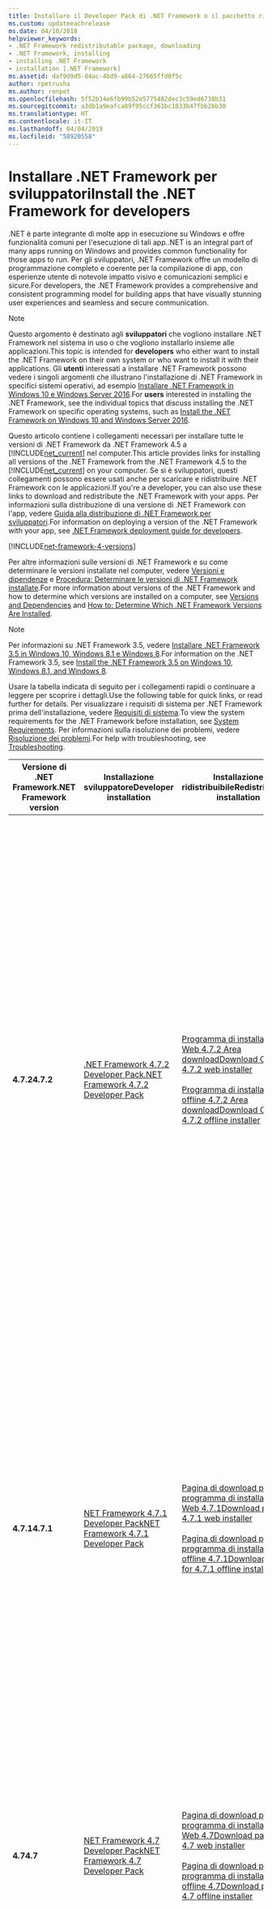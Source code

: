 ```yaml
---
title: Installare il Developer Pack di .NET Framework o il pacchetto ridistribuibile
ms.custom: updateeachrelease
ms.date: 04/10/2018
helpviewer_keywords:
- .NET Framework redistributable package, downloading
- .NET Framework, installing
- installing .NET Framework
- installation [.NET Framework]
ms.assetid: daf9d9d5-84ac-4bd9-a864-27665ffd0f5c
author: rpetrusha
ms.author: ronpet
ms.openlocfilehash: 5f52b34e6fb99b52e5775482dec3c59ed6738b31
ms.sourcegitcommit: a3db1a9eafca89f95ccf361bc1833b47fbb2bb30
ms.translationtype: HT
ms.contentlocale: it-IT
ms.lasthandoff: 04/04/2019
ms.locfileid: "58920558"
---
```

# <a name="install-the-net-framework-for-developers"></a><span data-ttu-id="001c4-102">Installare .NET Framework per sviluppatori</span><span class="sxs-lookup"><span data-stu-id="001c4-102">Install the .NET Framework for developers</span></span>

<span data-ttu-id="001c4-103">.NET è parte integrante di molte app in esecuzione su Windows e offre funzionalità comuni per l'esecuzione di tali app.</span><span class="sxs-lookup"><span data-stu-id="001c4-103">.NET is an integral part of many apps running on Windows and provides common functionality for those apps to run.</span></span> <span data-ttu-id="001c4-104">Per gli sviluppatori, .NET Framework offre un modello di programmazione completo e coerente per la compilazione di app, con esperienze utente di notevole impatto visivo e comunicazioni semplici e sicure.</span><span class="sxs-lookup"><span data-stu-id="001c4-104">For developers, the .NET Framework provides a comprehensive and consistent programming model for building apps that have visually stunning user experiences and seamless and secure communication.</span></span>

> [!NOTE]
> <span data-ttu-id="001c4-105">Questo argomento è destinato agli **sviluppatori** che vogliono installare .NET Framework nel sistema in uso o che vogliono installarlo insieme alle applicazioni.</span><span class="sxs-lookup"><span data-stu-id="001c4-105">This topic is intended for **developers** who either want to install the .NET Framework on their own system or who want to install it with their applications.</span></span> <span data-ttu-id="001c4-106">Gli **utenti** interessati a installare .NET Framework possono vedere i singoli argomenti che illustrano l'installazione di .NET Framework in specifici sistemi operativi, ad esempio [Installare .NET Framework in Windows 10 e Windows Server 2016](on-windows-10.md).</span><span class="sxs-lookup"><span data-stu-id="001c4-106">For **users** interested in installing the .NET Framework, see the individual topics that discuss installing the .NET Framework on specific operating systems, such as [Install the .NET Framework on Windows 10 and Windows Server 2016](on-windows-10.md).</span></span>

<span data-ttu-id="001c4-107">Questo articolo contiene i collegamenti necessari per installare tutte le versioni di .NET Framework da .NET Framework 4.5 a [!INCLUDE[net_current](../../../includes/net-current-version.md)] nel computer.</span><span class="sxs-lookup"><span data-stu-id="001c4-107">This article provides links for installing all versions of the .NET Framework from the .NET Framework 4.5 to the [!INCLUDE[net_current](../../../includes/net-current-version.md)] on your computer.</span></span> <span data-ttu-id="001c4-108">Se si è sviluppatori, questi collegamenti possono essere usati anche per scaricare e ridistribuire .NET Framework con le applicazioni.</span><span class="sxs-lookup"><span data-stu-id="001c4-108">If you're a developer, you can also use these links to download and redistribute the .NET Framework with your apps.</span></span> <span data-ttu-id="001c4-109">Per informazioni sulla distribuzione di una versione di .NET Framework con l'app, vedere [Guida alla distribuzione di .NET Framework per sviluppatori](../deployment/deployment-guide-for-developers.md).</span><span class="sxs-lookup"><span data-stu-id="001c4-109">For information on deploying a version of the .NET Framework with your app, see [.NET Framework deployment guide for developers](../deployment/deployment-guide-for-developers.md).</span></span>

[!INCLUDE[net-framework-4-versions](../../../includes/net-framework-4x-versions.md)]

<span data-ttu-id="001c4-110">Per altre informazioni sulle versioni di .NET Framework e su come determinare le versioni installate nel computer, vedere [Versioni e dipendenze](~/docs/framework/migration-guide/versions-and-dependencies.md) e [Procedura: Determinare le versioni di .NET Framework installate](../../../docs/framework/migration-guide/how-to-determine-which-versions-are-installed.md).</span><span class="sxs-lookup"><span data-stu-id="001c4-110">For more information about versions of the .NET Framework and how to determine which versions are installed on a computer, see [Versions and Dependencies](~/docs/framework/migration-guide/versions-and-dependencies.md) and [How to: Determine Which .NET Framework Versions Are Installed](../../../docs/framework/migration-guide/how-to-determine-which-versions-are-installed.md).</span></span>

> [!NOTE]
> <span data-ttu-id="001c4-111">Per informazioni su .NET Framework 3.5, vedere [Installare .NET Framework 3.5 in Windows 10, Windows 8.1 e Windows 8](~/docs/framework/install/dotnet-35-windows-10.md).</span><span class="sxs-lookup"><span data-stu-id="001c4-111">For information on the .NET Framework 3.5, see [Install the .NET Framework 3.5 on Windows 10, Windows 8.1, and Windows 8](~/docs/framework/install/dotnet-35-windows-10.md).</span></span>

<span data-ttu-id="001c4-112">Usare la tabella indicata di seguito per i collegamenti rapidi o continuare a leggere per scoprire i dettagli.</span><span class="sxs-lookup"><span data-stu-id="001c4-112">Use the following table for quick links, or read further for details.</span></span> <span data-ttu-id="001c4-113">Per visualizzare i requisiti di sistema per .NET Framework prima dell'installazione, vedere [Requisiti di sistema](~/docs/framework/get-started/system-requirements.md).</span><span class="sxs-lookup"><span data-stu-id="001c4-113">To view the system requirements for the .NET Framework before installation, see [System Requirements](~/docs/framework/get-started/system-requirements.md).</span></span> <span data-ttu-id="001c4-114">Per informazioni sulla risoluzione dei problemi, vedere [Risoluzione dei problemi](~/docs/framework/install/troubleshoot-blocked-installations-and-uninstallations.md).</span><span class="sxs-lookup"><span data-stu-id="001c4-114">For help with troubleshooting, see [Troubleshooting](~/docs/framework/install/troubleshoot-blocked-installations-and-uninstallations.md).</span></span>

|<span data-ttu-id="001c4-115">Versione di .NET Framework</span><span class="sxs-lookup"><span data-stu-id="001c4-115">.NET Framework version</span></span>|<span data-ttu-id="001c4-116">Installazione sviluppatore</span><span class="sxs-lookup"><span data-stu-id="001c4-116">Developer installation</span></span>|<span data-ttu-id="001c4-117">Installazione ridistribuibile</span><span class="sxs-lookup"><span data-stu-id="001c4-117">Redistributable installation</span></span>|<span data-ttu-id="001c4-118">Supporto per piattaforme</span><span class="sxs-lookup"><span data-stu-id="001c4-118">Platform support</span></span>|
|----------------------------|----------------------------|----------------------------------|----------------------|
|**<span data-ttu-id="001c4-119">4.7.2</span><span class="sxs-lookup"><span data-stu-id="001c4-119">4.7.2</span></span>**|[<span data-ttu-id="001c4-120">.NET Framework 4.7.2 Developer Pack</span><span class="sxs-lookup"><span data-stu-id="001c4-120">.NET Framework 4.7.2 Developer Pack</span></span>](https://go.microsoft.com/fwlink/?LinkId=874338)|[<span data-ttu-id="001c4-121">Programma di installazione Web 4.7.2 Area download</span><span class="sxs-lookup"><span data-stu-id="001c4-121">Download Center 4.7.2 web installer</span></span>](https://go.microsoft.com/fwlink/?LinkId=863262)<br/><br/>[<span data-ttu-id="001c4-122">Programma di installazione offline 4.7.2 Area download</span><span class="sxs-lookup"><span data-stu-id="001c4-122">Download Center 4.7.2 offline installer</span></span>](https://go.microsoft.com/fwlink/?LinkId=863265)|**<span data-ttu-id="001c4-123">Incluso in:</span><span class="sxs-lookup"><span data-stu-id="001c4-123">Included in:</span></span>** <br/><br/><span data-ttu-id="001c4-124">Aggiornamento di Windows 10 (ottobre 2018)</span><span class="sxs-lookup"><span data-stu-id="001c4-124">Windows 10 October 2018 Update</span></span><br/><span data-ttu-id="001c4-125">Aggiornamento di Windows 10 (aprile 2018)</span><span class="sxs-lookup"><span data-stu-id="001c4-125">Windows 10 April 2018 Update</span></span><br/><span data-ttu-id="001c4-126">Windows Server 2019</span><span class="sxs-lookup"><span data-stu-id="001c4-126">Windows Server 2019</span></span><br/><span data-ttu-id="001c4-127">Windows Server, versione 1809</span><span class="sxs-lookup"><span data-stu-id="001c4-127">Windows Server, Version 1809</span></span><br/><span data-ttu-id="001c4-128">Windows Server, versione 1803</span><span class="sxs-lookup"><span data-stu-id="001c4-128">Windows Server, Version 1803</span></span><br /><br /> **<span data-ttu-id="001c4-129">Installabile in:</span><span class="sxs-lookup"><span data-stu-id="001c4-129">You can install on:</span></span>**<br/> <br/><span data-ttu-id="001c4-130">Windows 10 Fall Creators Update</span><span class="sxs-lookup"><span data-stu-id="001c4-130">Windows 10 Fall Creators Update</span></span><br/><span data-ttu-id="001c4-131">Windows 10 Creators Update</span><span class="sxs-lookup"><span data-stu-id="001c4-131">Windows 10 Creators Update</span></span> <br /> <span data-ttu-id="001c4-132">Aggiornamento dell'anniversario di Windows 10</span><span class="sxs-lookup"><span data-stu-id="001c4-132">Windows 10 Anniversary Update</span></span><br /> <span data-ttu-id="001c4-133">Windows 8.1 e versioni precedenti</span><span class="sxs-lookup"><span data-stu-id="001c4-133">Windows 8.1 and earlier</span></span><br /> <span data-ttu-id="001c4-134">Windows Server, 1709 e versioni precedenti</span><span class="sxs-lookup"><span data-stu-id="001c4-134">Windows Server, version 1709 and earlier</span></span><br /><br/> <span data-ttu-id="001c4-135">(per un elenco completo, vedere [Requisiti di sistema](~/docs/framework/get-started/system-requirements.md))</span><span class="sxs-lookup"><span data-stu-id="001c4-135">(for a full list, see [system requirements](~/docs/framework/get-started/system-requirements.md))</span></span>||
|**<span data-ttu-id="001c4-136">4.7.1</span><span class="sxs-lookup"><span data-stu-id="001c4-136">4.7.1</span></span>**|[<span data-ttu-id="001c4-137">NET Framework 4.7.1 Developer Pack</span><span class="sxs-lookup"><span data-stu-id="001c4-137">NET Framework 4.7.1 Developer Pack</span></span>](https://go.microsoft.com/fwlink/?LinkId=852105)|[<span data-ttu-id="001c4-138">Pagina di download per il programma di installazione Web 4.7.1</span><span class="sxs-lookup"><span data-stu-id="001c4-138">Download page for 4.7.1 web installer</span></span>](https://go.microsoft.com/fwlink/?LinkId=852095)<br /><br /> [<span data-ttu-id="001c4-139">Pagina di download per il programma di installazione offline 4.7.1</span><span class="sxs-lookup"><span data-stu-id="001c4-139">Download page for 4.7.1 offline installer</span></span>](https://go.microsoft.com/fwlink/?LinkId=852107)|**<span data-ttu-id="001c4-140">Incluso in:</span><span class="sxs-lookup"><span data-stu-id="001c4-140">Included in:</span></span>** <br/><br/><span data-ttu-id="001c4-141">Windows 10 Fall Creators Update</span><span class="sxs-lookup"><span data-stu-id="001c4-141">Windows 10 Fall Creators Update</span></span><br/><span data-ttu-id="001c4-142">Windows Server, versione 1709</span><span class="sxs-lookup"><span data-stu-id="001c4-142">Windows Server, version 1709</span></span><br /><br /> **<span data-ttu-id="001c4-143">Installabile in:</span><span class="sxs-lookup"><span data-stu-id="001c4-143">You can install on:</span></span>**<br/><br/> <span data-ttu-id="001c4-144">Windows 10 Creators Update</span><span class="sxs-lookup"><span data-stu-id="001c4-144">Windows 10 Creators Update</span></span> <br /> <span data-ttu-id="001c4-145">Aggiornamento dell'anniversario di Windows 10</span><span class="sxs-lookup"><span data-stu-id="001c4-145">Windows 10 Anniversary Update</span></span><br /> <span data-ttu-id="001c4-146">Windows 8.1 e versioni precedenti</span><span class="sxs-lookup"><span data-stu-id="001c4-146">Windows 8.1 and earlier</span></span><br /> <span data-ttu-id="001c4-147">Windows Server 2016 e versioni precedenti</span><span class="sxs-lookup"><span data-stu-id="001c4-147">Windows Server 2016 and earlier</span></span><br /> <span data-ttu-id="001c4-148">(per un elenco completo, vedere [Requisiti di sistema](~/docs/framework/get-started/system-requirements.md))</span><span class="sxs-lookup"><span data-stu-id="001c4-148">(for a full list, see [system requirements](~/docs/framework/get-started/system-requirements.md))</span></span>||
|**<span data-ttu-id="001c4-149">4.7</span><span class="sxs-lookup"><span data-stu-id="001c4-149">4.7</span></span>**|[<span data-ttu-id="001c4-150">NET Framework 4.7 Developer Pack</span><span class="sxs-lookup"><span data-stu-id="001c4-150">NET Framework 4.7 Developer Pack</span></span>](https://go.microsoft.com/fwlink/?LinkId=825319)|[<span data-ttu-id="001c4-151">Pagina di download per il programma di installazione Web 4.7</span><span class="sxs-lookup"><span data-stu-id="001c4-151">Download page for 4.7 web installer</span></span>](https://go.microsoft.com/fwlink/?LinkId=825299)<br /><br /> [<span data-ttu-id="001c4-152">Pagina di download per il programma di installazione offline 4.7</span><span class="sxs-lookup"><span data-stu-id="001c4-152">Download page for 4.7 offline installer</span></span>](https://go.microsoft.com/fwlink/?LinkId=825303)|**<span data-ttu-id="001c4-153">Incluso in:</span><span class="sxs-lookup"><span data-stu-id="001c4-153">Included in:</span></span>** <br/><br/><span data-ttu-id="001c4-154">Windows 10 Creators Update</span><span class="sxs-lookup"><span data-stu-id="001c4-154">Windows 10 Creators Update</span></span><br /><br /> **<span data-ttu-id="001c4-155">Installabile in:</span><span class="sxs-lookup"><span data-stu-id="001c4-155">You can install on:</span></span>**<br /><br/> <span data-ttu-id="001c4-156">Aggiornamento dell'anniversario di Windows 10</span><span class="sxs-lookup"><span data-stu-id="001c4-156">Windows 10 Anniversary Update</span></span><br /> <span data-ttu-id="001c4-157">Windows 8.1 e versioni precedenti</span><span class="sxs-lookup"><span data-stu-id="001c4-157">Windows 8.1 and earlier</span></span><br /> <span data-ttu-id="001c4-158">Windows Server 2016 e versioni precedenti</span><span class="sxs-lookup"><span data-stu-id="001c4-158">Windows Server 2016 and earlier</span></span><br /> <span data-ttu-id="001c4-159">(per un elenco completo, vedere [Requisiti di sistema](~/docs/framework/get-started/system-requirements.md))</span><span class="sxs-lookup"><span data-stu-id="001c4-159">(for a full list, see [system requirements](~/docs/framework/get-started/system-requirements.md))</span></span>||
|**<span data-ttu-id="001c4-160">4.6.2</span><span class="sxs-lookup"><span data-stu-id="001c4-160">4.6.2</span></span>**|[<span data-ttu-id="001c4-161">NET Framework 4.6.2 Developer Pack</span><span class="sxs-lookup"><span data-stu-id="001c4-161">NET Framework 4.6.2 Developer Pack</span></span>](https://go.microsoft.com/fwlink/?LinkId=780617)|[<span data-ttu-id="001c4-162">Pagina di download per il programma di installazione Web 4.6.2</span><span class="sxs-lookup"><span data-stu-id="001c4-162">Download page for 4.6.2 web installer</span></span>](https://go.microsoft.com/fwlink/?LinkId=780597)<br /><br /> [<span data-ttu-id="001c4-163">Pagina di download per il programma di installazione offline 4.6.2</span><span class="sxs-lookup"><span data-stu-id="001c4-163">Download page for 4.6.2 offline installer</span></span>](https://go.microsoft.com/fwlink/?LinkId=780601)|**<span data-ttu-id="001c4-164">Incluso in:</span><span class="sxs-lookup"><span data-stu-id="001c4-164">Included in:</span></span>** <br/><br /> <span data-ttu-id="001c4-165">Aggiornamento dell'anniversario di Windows 10</span><span class="sxs-lookup"><span data-stu-id="001c4-165">Windows 10 Anniversary Update</span></span><br /><br /> **<span data-ttu-id="001c4-166">Installabile in:</span><span class="sxs-lookup"><span data-stu-id="001c4-166">You can install on:</span></span>**<br /><br/> <span data-ttu-id="001c4-167">Aggiornamento di novembre di Windows 10</span><span class="sxs-lookup"><span data-stu-id="001c4-167">Windows 10 November Update</span></span> <br/> <span data-ttu-id="001c4-168">Windows 10</span><span class="sxs-lookup"><span data-stu-id="001c4-168">Windows 10</span></span> <br /> <span data-ttu-id="001c4-169">Windows 8.1 e versioni precedenti</span><span class="sxs-lookup"><span data-stu-id="001c4-169">Windows 8.1 and earlier</span></span><br /> <span data-ttu-id="001c4-170">Windows Server 2012 R2 e versioni precedenti</span><span class="sxs-lookup"><span data-stu-id="001c4-170">Windows Server 2012 R2 and earlier</span></span><br /> <span data-ttu-id="001c4-171">(per un elenco completo, vedere [Requisiti di sistema](~/docs/framework/get-started/system-requirements.md))</span><span class="sxs-lookup"><span data-stu-id="001c4-171">(for a full list, see [system requirements](~/docs/framework/get-started/system-requirements.md))</span></span>|
|**<span data-ttu-id="001c4-172">4.6.1</span><span class="sxs-lookup"><span data-stu-id="001c4-172">4.6.1</span></span>**|[<span data-ttu-id="001c4-173">NET Framework 4.6.1 Developer Pack</span><span class="sxs-lookup"><span data-stu-id="001c4-173">NET Framework 4.6.1 Developer Pack</span></span>](https://go.microsoft.com/fwlink/?LinkId=690706)|[<span data-ttu-id="001c4-174">Pagina di download per il programma di installazione Web 4.6.1</span><span class="sxs-lookup"><span data-stu-id="001c4-174">Download page for 4.6.1 web installer</span></span>](https://go.microsoft.com/fwlink/?LinkId=671729)<br /><br /> [<span data-ttu-id="001c4-175">Pagina di download per il programma di installazione offline 4.6.1</span><span class="sxs-lookup"><span data-stu-id="001c4-175">Download page for 4.6.1 offline installer</span></span>](https://go.microsoft.com/fwlink/?LinkId=671744)|**<span data-ttu-id="001c4-176">Installabile in:</span><span class="sxs-lookup"><span data-stu-id="001c4-176">You can install on:</span></span>**<br /><br/> <span data-ttu-id="001c4-177">Windows 10</span><span class="sxs-lookup"><span data-stu-id="001c4-177">Windows 10</span></span> <br /> <span data-ttu-id="001c4-178">Windows 8.1 e versioni precedenti</span><span class="sxs-lookup"><span data-stu-id="001c4-178">Windows 8.1 and earlier</span></span><br /> <span data-ttu-id="001c4-179">Windows Server 2012 R2 e versioni precedenti</span><span class="sxs-lookup"><span data-stu-id="001c4-179">Windows Server 2012 R2 and earlier</span></span><br /> <span data-ttu-id="001c4-180">(per un elenco completo, vedere [Requisiti di sistema](~/docs/framework/get-started/system-requirements.md))</span><span class="sxs-lookup"><span data-stu-id="001c4-180">(for a full list, see [system requirements](~/docs/framework/get-started/system-requirements.md))</span></span>|
|**<span data-ttu-id="001c4-181">4.6</span><span class="sxs-lookup"><span data-stu-id="001c4-181">4.6</span></span>**|<span data-ttu-id="001c4-182">Incluso in Visual Studio 2015.</span><span class="sxs-lookup"><span data-stu-id="001c4-182">Included in Visual Studio 2015.</span></span><br /><br /> [<span data-ttu-id="001c4-183">Microsoft .NET Framework 4.6 Targeting Pack</span><span class="sxs-lookup"><span data-stu-id="001c4-183">Microsoft .NET Framework 4.6 targeting pack</span></span>](https://go.microsoft.com/fwlink/?LinkId=528261)|[<span data-ttu-id="001c4-184">Pagina di download per il programma di installazione Web 4.6</span><span class="sxs-lookup"><span data-stu-id="001c4-184">Download page for 4.6 web installer</span></span>](https://go.microsoft.com/fwlink/?LinkId=528259)<br /><br /> [<span data-ttu-id="001c4-185">Pagina di download per il programma di installazione offline 4.6</span><span class="sxs-lookup"><span data-stu-id="001c4-185">Download page for 4.6 offline installer</span></span>](https://go.microsoft.com/fwlink/?LinkId=528233)|**<span data-ttu-id="001c4-186">Incluso in:</span><span class="sxs-lookup"><span data-stu-id="001c4-186">Included in:</span></span>** <br/><br /> <span data-ttu-id="001c4-187">Windows 10</span><span class="sxs-lookup"><span data-stu-id="001c4-187">Windows 10</span></span> <br />[<span data-ttu-id="001c4-188">Visual Studio 2015</span><span class="sxs-lookup"><span data-stu-id="001c4-188">Visual Studio 2015</span></span>](https://my.visualstudio.com/Downloads?q=visual%20studio%202015)<br /><br /> **<span data-ttu-id="001c4-189">Installabile anche in:</span><span class="sxs-lookup"><span data-stu-id="001c4-189">You can also install on:</span></span>**<br /><br/> <span data-ttu-id="001c4-190">Windows 8.1 e versioni precedenti</span><span class="sxs-lookup"><span data-stu-id="001c4-190">Windows 8.1 and earlier</span></span><br /> <span data-ttu-id="001c4-191">Windows Server 2012 R2 e versioni precedenti</span><span class="sxs-lookup"><span data-stu-id="001c4-191">Windows Server 2012 R2 and earlier</span></span><br /> <span data-ttu-id="001c4-192">(per un elenco completo, vedere [Requisiti di sistema](~/docs/framework/get-started/system-requirements.md))</span><span class="sxs-lookup"><span data-stu-id="001c4-192">(for a full list, see [system requirements](~/docs/framework/get-started/system-requirements.md))</span></span>|
|**<span data-ttu-id="001c4-193">4.5.2</span><span class="sxs-lookup"><span data-stu-id="001c4-193">4.5.2</span></span>**|[<span data-ttu-id="001c4-194">Microsoft .NET Framework 4.5.2 Developer Pack</span><span class="sxs-lookup"><span data-stu-id="001c4-194">Microsoft .NET Framework 4.5.2 Developer Pack</span></span>](https://go.microsoft.com/fwlink/?LinkId=397702)<br /><br /> <span data-ttu-id="001c4-195">Per l'uso con Visual Studio 2013, Visual Studio 2012 o altri IDE</span><span class="sxs-lookup"><span data-stu-id="001c4-195">For use with Visual Studio 2013, Visual Studio 2012, or other IDEs</span></span>|[<span data-ttu-id="001c4-196">Pagina di download per il programma di installazione Web 4.5.2</span><span class="sxs-lookup"><span data-stu-id="001c4-196">Download page for 4.5.2 web installer</span></span>](https://go.microsoft.com/fwlink/p/?LinkId=397703)<br /><br /> [<span data-ttu-id="001c4-197">Pagina di download per il programma di installazione offline 4.5.2</span><span class="sxs-lookup"><span data-stu-id="001c4-197">Download page for 4.5.2 offline installer</span></span>](https://go.microsoft.com/fwlink/p/?LinkId=397706)|**<span data-ttu-id="001c4-198">Installabile in:</span><span class="sxs-lookup"><span data-stu-id="001c4-198">You can install on:</span></span>**<br /><br/> <span data-ttu-id="001c4-199">Windows 8.1 e versioni precedenti</span><span class="sxs-lookup"><span data-stu-id="001c4-199">Windows 8.1 and earlier</span></span><br /> <span data-ttu-id="001c4-200">Windows Server 2012 R2 e versioni precedenti</span><span class="sxs-lookup"><span data-stu-id="001c4-200">Windows Server 2012 R2 and earlier</span></span><br /> <span data-ttu-id="001c4-201">(per un elenco completo, vedere [Requisiti di sistema](~/docs/framework/get-started/system-requirements.md))</span><span class="sxs-lookup"><span data-stu-id="001c4-201">(for a full list, see [system requirements](~/docs/framework/get-started/system-requirements.md))</span></span>|
|**<span data-ttu-id="001c4-202">4.5.1</span><span class="sxs-lookup"><span data-stu-id="001c4-202">4.5.1</span></span>**|[<span data-ttu-id="001c4-203">Microsoft .NET Framework 4.5.1 Developer Pack</span><span class="sxs-lookup"><span data-stu-id="001c4-203">Microsoft .NET Framework 4.5.1 Developer Pack</span></span>](https://go.microsoft.com/fwlink/?LinkId=324213)<br /><br /> <span data-ttu-id="001c4-204">Per l'uso con Visual Studio 2013, Visual Studio 2012 o altri IDE</span><span class="sxs-lookup"><span data-stu-id="001c4-204">For use with Visual Studio 2013, Visual Studio 2012 or other IDEs</span></span>|[<span data-ttu-id="001c4-205">Pagina di download per il programma di installazione Web 4.5.1</span><span class="sxs-lookup"><span data-stu-id="001c4-205">Download page for 4.5.1 web installer</span></span>](https://go.microsoft.com/fwlink/p/?LinkId=310158)<br /><br /> [<span data-ttu-id="001c4-206">Pagina di download per il programma di installazione offline 4.5.1</span><span class="sxs-lookup"><span data-stu-id="001c4-206">Download page for 4.5.1 offline installer</span></span>](https://go.microsoft.com/fwlink/p/?LinkId=310159)|**<span data-ttu-id="001c4-207">Incluso in:</span><span class="sxs-lookup"><span data-stu-id="001c4-207">Included in:</span></span>**<br /> <br/>[!INCLUDE[win81](../../../includes/win81-md.md)]<br /> <span data-ttu-id="001c4-208">Windows Server 2012 R2</span><span class="sxs-lookup"><span data-stu-id="001c4-208">Windows Server 2012 R2</span></span><br /> [<span data-ttu-id="001c4-209">Visual Studio 2013</span><span class="sxs-lookup"><span data-stu-id="001c4-209">Visual Studio 2013</span></span>](https://my.visualstudio.com/Downloads?q=visual%20studio%202013)<br /><br /> **<span data-ttu-id="001c4-210">Installabile anche in:</span><span class="sxs-lookup"><span data-stu-id="001c4-210">You can also install on:</span></span>**<br /><br/> [!INCLUDE[win8](../../../includes/win8-md.md)] <span data-ttu-id="001c4-211">e versioni precedenti</span><span class="sxs-lookup"><span data-stu-id="001c4-211">and earlier</span></span><br /> [!INCLUDE[winserver8](../../../includes/winserver8-md.md)] <span data-ttu-id="001c4-212">e versioni precedenti</span><span class="sxs-lookup"><span data-stu-id="001c4-212">and earlier</span></span><br /><span data-ttu-id="001c4-213">(per un elenco completo, vedere [Requisiti di sistema](~/docs/framework/get-started/system-requirements.md))</span><span class="sxs-lookup"><span data-stu-id="001c4-213">(for a full list, see [system requirements](~/docs/framework/get-started/system-requirements.md))</span></span>|
|**<span data-ttu-id="001c4-214">4.5</span><span class="sxs-lookup"><span data-stu-id="001c4-214">4.5</span></span>**|<span data-ttu-id="001c4-215">Incluso in Visual Studio 2012</span><span class="sxs-lookup"><span data-stu-id="001c4-215">Included in Visual Studio 2012</span></span><br /><br /> <span data-ttu-id="001c4-216">Disponibile anche all'interno di Windows 8 SDK</span><span class="sxs-lookup"><span data-stu-id="001c4-216">Also available as part of the Windows 8 SDK</span></span>|[<span data-ttu-id="001c4-217">Pagina di download per il programma di installazione Web 4.5</span><span class="sxs-lookup"><span data-stu-id="001c4-217">Download page for 4.5 web installer</span></span>](https://go.microsoft.com/fwlink/p/?LinkId=245484)|**<span data-ttu-id="001c4-218">Incluso in:</span><span class="sxs-lookup"><span data-stu-id="001c4-218">Included in:</span></span>** <br/><br /> [!INCLUDE[win8](../../../includes/win8-md.md)]<br /> [!INCLUDE[winserver8](../../../includes/winserver8-md.md)]<br /> [<span data-ttu-id="001c4-219">Visual Studio 2012</span><span class="sxs-lookup"><span data-stu-id="001c4-219">Visual Studio 2012</span></span>](https://my.visualstudio.com/Downloads?q=visual%20studio%202012)<br /><br /> **<span data-ttu-id="001c4-220">Installabile anche in:</span><span class="sxs-lookup"><span data-stu-id="001c4-220">You can also install on:</span></span>**<br/><br /> <span data-ttu-id="001c4-221">Windows 7 e versioni precedenti</span><span class="sxs-lookup"><span data-stu-id="001c4-221">Windows 7 and earlier</span></span><br /> <span data-ttu-id="001c4-222">Windows Server 2008 SP2 e versioni precedenti</span><span class="sxs-lookup"><span data-stu-id="001c4-222">Windows Server 2008 SP2 and earlier</span></span><br /><span data-ttu-id="001c4-223">(per un elenco completo, vedere [Requisiti di sistema](~/docs/framework/get-started/system-requirements.md))</span><span class="sxs-lookup"><span data-stu-id="001c4-223">(for a full list, see [system requirements](~/docs/framework/get-started/system-requirements.md))</span></span>|

<span data-ttu-id="001c4-224">È possibile installare il **Developer Pack** per una versione specifica di .NET Framework (se disponibile) in tutte le piattaforme supportate.</span><span class="sxs-lookup"><span data-stu-id="001c4-224">You can install the **Developer Pack** for a specific version of the .NET Framework, if one is available, on all supported platforms.</span></span>

<span data-ttu-id="001c4-225">È possibile installare il **programma di installazione Web o offline** in:</span><span class="sxs-lookup"><span data-stu-id="001c4-225">You can install the **Web or Offline installer** on:</span></span>

- <span data-ttu-id="001c4-226">Windows 8.1 e versioni precedenti</span><span class="sxs-lookup"><span data-stu-id="001c4-226">Windows 8.1 and earlier</span></span>

- <span data-ttu-id="001c4-227">Windows Server 2012 R2 e versioni precedenti</span><span class="sxs-lookup"><span data-stu-id="001c4-227">Windows Server 2012 R2 and earlier</span></span>

<span data-ttu-id="001c4-228">Per un elenco completo, vedere [Requisiti di sistema](~/docs/framework/get-started/system-requirements.md).</span><span class="sxs-lookup"><span data-stu-id="001c4-228">For a full list, see [System Requirements](~/docs/framework/get-started/system-requirements.md).</span></span>

<span data-ttu-id="001c4-229">Per un'introduzione generale a .NET Framework per utenti e sviluppatori, vedere [Introduzione](../get-started/index.md).</span><span class="sxs-lookup"><span data-stu-id="001c4-229">For a general introduction to the .NET Framework for both users and developers, see [Getting Started](../get-started/index.md).</span></span> <span data-ttu-id="001c4-230">Per informazioni sulla distribuzione di .NET Framework con l'applicazione, vedere la [guida alla distribuzione](~/docs/framework/deployment/deployment-guide-for-developers.md).</span><span class="sxs-lookup"><span data-stu-id="001c4-230">For information about deploying the .NET Framework with your app, see the [deployment guide](~/docs/framework/deployment/deployment-guide-for-developers.md).</span></span> <span data-ttu-id="001c4-231">Per informazioni sull'architettura e sulle funzionalità principali di .NET Framework, vedere la [panoramica](~/docs/framework/get-started/overview.md).</span><span class="sxs-lookup"><span data-stu-id="001c4-231">To read about the architecture and key features of the .NET Framework, see the [overview](~/docs/framework/get-started/overview.md).</span></span>

## <a name="installation-choices"></a><span data-ttu-id="001c4-232">Opzioni di installazione</span><span class="sxs-lookup"><span data-stu-id="001c4-232">Installation choices</span></span>

<span data-ttu-id="001c4-233">Installare un Targeting Pack dello sviluppatore per la versione più recente di .NET Framework in Visual Studio o un altro ambiente di sviluppo oppure scaricare il pacchetto ridistribuibile di .NET Framework per la distribuzione con l'app o il controllo.</span><span class="sxs-lookup"><span data-stu-id="001c4-233">Install a developer targeting pack to develop against the most recent version of the .NET Framework in Visual Studio or another development environment, or download the .NET Framework redistributable for distribution with your app or control.</span></span>

### <a name="to-install-the-net-framework-developer-pack-or-targeting-pack"></a><span data-ttu-id="001c4-234">Per installare un Developer Pack o un Targeting Pack di .NET Framework</span><span class="sxs-lookup"><span data-stu-id="001c4-234">To install the .NET Framework Developer Pack or Targeting Pack</span></span>

<span data-ttu-id="001c4-235">Un *Targeting Pack* consente all'app di fare riferimento a una versione specifica di .NET Framework per lo sviluppo in Visual Studio e in altri ambienti di sviluppo.</span><span class="sxs-lookup"><span data-stu-id="001c4-235">A *targeting pack* lets your app target a specific version of the .NET Framework when developing in Visual Studio and some other development environments.</span></span> <span data-ttu-id="001c4-236">Un *Developer Pack* include una versione specifica di .NET Framework, il relativo SDK e il Targeting Pack corrispondente.</span><span class="sxs-lookup"><span data-stu-id="001c4-236">A *developer pack* includes a specific version of the .NET Framework and its accompanying SDK along with its corresponding targeting pack.</span></span>

<span data-ttu-id="001c4-237">Il Developer Pack per .NET Framework 4.5.1 o 4.5.2, il Targeting Pack per .NET Framework 4.6 e il Developer Pack per .NET Framework 4.6.1, 4.6.2, 4.7, 4.7.1 o 4.7.2 offrono una versione specifica per .NET Framework degli assembly di riferimento, dei Language Pack e dei file IntelliSense da usare in un ambiente di sviluppo integrato come Visual Studio.</span><span class="sxs-lookup"><span data-stu-id="001c4-237">The developer pack for the .NET Framework 4.5.1 or 4.5.2, the targeting pack for the .NET Framework 4.6, and  the developer pack for the .NET Framework 4.6.1, 4.6.2, 4.7, 4.7.1, or 4.7.2 provides a particular .NET Framework's version of the reference assemblies, language packs, and IntelliSense files for use in an integrated development environment such as Visual Studio.</span></span>  <span data-ttu-id="001c4-238">Se si usa Visual Studio, il Developer Pack o il Targeting Pack consente anche di aggiungere la versione installata di .NET Framework alle opzioni di destinazione durante la creazione di un nuovo progetto.</span><span class="sxs-lookup"><span data-stu-id="001c4-238">If you are using Visual Studio, the developer pack or targeting pack also adds the installed version of the .NET Framework to the target choices when you create a new project.</span></span>  <span data-ttu-id="001c4-239">Effettuare una delle seguenti operazioni:</span><span class="sxs-lookup"><span data-stu-id="001c4-239">Choose one of the following:</span></span>

- [<span data-ttu-id="001c4-240">Microsoft .NET Framework 4.7.2 Developer Pack</span><span class="sxs-lookup"><span data-stu-id="001c4-240">Microsoft .NET Framework 4.7.2 Developer Pack</span></span>](https://go.microsoft.com/fwlink/?LinkId=874338)

- [<span data-ttu-id="001c4-241">Microsoft .NET Framework 4.7.1 Developer Pack</span><span class="sxs-lookup"><span data-stu-id="001c4-241">Microsoft .NET Framework 4.7.1 Developer Pack</span></span>](https://go.microsoft.com/fwlink/?LinkId=852105)

- [<span data-ttu-id="001c4-242">Microsoft .NET Framework 4.7 Developer Pack</span><span class="sxs-lookup"><span data-stu-id="001c4-242">Microsoft .NET Framework 4.7 Developer Pack</span></span>](https://go.microsoft.com/fwlink/?LinkId=825319)

- [<span data-ttu-id="001c4-243">Microsoft .NET Framework 4.6.2 Developer Pack</span><span class="sxs-lookup"><span data-stu-id="001c4-243">Microsoft .NET Framework 4.6.2 Developer Pack</span></span>](https://go.microsoft.com/fwlink/?LinkId=780617)

- [<span data-ttu-id="001c4-244">Microsoft .NET Framework 4.6.1 Developer Pack</span><span class="sxs-lookup"><span data-stu-id="001c4-244">Microsoft .NET Framework 4.6.1 Developer Pack</span></span>](https://go.microsoft.com/fwlink/?LinkId=690706)

- [<span data-ttu-id="001c4-245">Microsoft .NET Framework 4.6 Targeting Pack</span><span class="sxs-lookup"><span data-stu-id="001c4-245">Microsoft .NET Framework 4.6 Targeting Pack</span></span>](https://go.microsoft.com/fwlink/?LinkId=528261)

- <span data-ttu-id="001c4-246">[.NET Framework 4.5.2 Developer Pack](https://go.microsoft.com/fwlink/?LinkId=397702) per installare la versione 4.5.2 in Windows 8.1 o versione precedente, Visual Studio 2013, Visual Studio 2012 o altri IDE.</span><span class="sxs-lookup"><span data-stu-id="001c4-246">[.NET Framework 4.5.2 Developer Pack](https://go.microsoft.com/fwlink/?LinkId=397702) to install version 4.5.2 on Windows 8.1 or earlier, Visual Studio 2013, Visual Studio 2012, or other IDEs.</span></span>

- <span data-ttu-id="001c4-247">[.NET Framework 4.5.1 Developer Pack](https://go.microsoft.com/fwlink/?LinkId=324213) per installare la versione 4.5.1 in Visual Studio 2012 altro IDE.</span><span class="sxs-lookup"><span data-stu-id="001c4-247">[.NET Framework 4.5.1 Developer Pack](https://go.microsoft.com/fwlink/?LinkId=324213) to install version 4.5.1 on Visual Studio 2012 or other IDEs.</span></span>

<span data-ttu-id="001c4-248">Dalla pagina di download del Developer Pack scegliere **Scarica**.</span><span class="sxs-lookup"><span data-stu-id="001c4-248">From the developer pack download page, choose **Download**.</span></span> <span data-ttu-id="001c4-249">Scegliere quindi **Esegui** o **Salva** e seguire le istruzioni visualizzate.</span><span class="sxs-lookup"><span data-stu-id="001c4-249">Next choose **Run** or **Save**, and follow the instructions when prompted.</span></span> <span data-ttu-id="001c4-250">È anche possibile installare il Developer Pack o il Targeting Pack per una versione specifica di .NET Framework selezionandolo tra i componenti facoltativi del carico di lavoro **Sviluppo per desktop .NET** nel programma di installazione di Visual Studio, come indicato nella figura seguente.</span><span class="sxs-lookup"><span data-stu-id="001c4-250">You can also install the developer pack or targeting pack for a specific version of the .NET Framework by selecting it from the optional components in the **.NET desktop development** workload in the Visual Studio Installer, as the following figure shows.</span></span>

   ![Programma di installazione di Visual Studio con il carico di lavoro Sviluppo per desktop .NET](./media/visual-studio-installer.jpg)

<span data-ttu-id="001c4-252">Quando si fa riferimento a una versione specifica di .NET Framework, l'applicazione viene compilata usando gli assembly di riferimento inclusi con il Developer pack di tale versione.</span><span class="sxs-lookup"><span data-stu-id="001c4-252">When you target a particular version of the .NET Framework, your application is built by using the reference assemblies that are included with that version's developer pack.</span></span> <span data-ttu-id="001c4-253">In fase di esecuzione gli assembly vengono risolti dalla Global Assembly Cache e gli assembly di riferimento non vengono usati.</span><span class="sxs-lookup"><span data-stu-id="001c4-253">At runtime, assemblies are resolved from the Global Assembly Cache, and the reference assemblies are not used.</span></span>

<span data-ttu-id="001c4-254">Quando si compila un'applicazione da Visual Studio o mediante MSBuild dalla riga di comando, è possibile che MSBuild visualizzi l'errore "MSB3644: assembly di riferimento per il framework "*versione-framework*" non trovati".</span><span class="sxs-lookup"><span data-stu-id="001c4-254">When building an application from Visual Studio or using MSBuild from the command line, MSBuild may display error MSB3644, "The reference assemblies for framework "*framework-version*" were not found."</span></span> <span data-ttu-id="001c4-255">Per risolvere il problema, scaricare il Developer Pack o il Targeting Pack per la versione di .NET Framework specificata.</span><span class="sxs-lookup"><span data-stu-id="001c4-255">To address the error, download the developer pack or the targeting pack for that version of the .NET Framework.</span></span>

### <a name="to-install-or-download-the-net-framework-redistributable"></a><span data-ttu-id="001c4-256">Per installare o scaricare il pacchetto ridistribuibile di .NET Framework</span><span class="sxs-lookup"><span data-stu-id="001c4-256">To install or download the .NET Framework redistributable</span></span>

<span data-ttu-id="001c4-257">I programmi di installazione scaricano i componenti .NET Framework per un'applicazione o un controllo destinato alle relative versioni di .NET Framework.</span><span class="sxs-lookup"><span data-stu-id="001c4-257">Installers download the .NET Framework components for an app or control that targets those versions of the .NET Framework.</span></span> <span data-ttu-id="001c4-258">Questi componenti devono essere installati in ogni computer in cui si esegue l'applicazione o il controllo.</span><span class="sxs-lookup"><span data-stu-id="001c4-258">These components must be installed on each computer where the app or control runs.</span></span> <span data-ttu-id="001c4-259">I programmi di installazione sono ridistribuibili, pertanto è possibile includerli nel programma di installazione per l'applicazione.</span><span class="sxs-lookup"><span data-stu-id="001c4-259">These installers are redistributable, so you can include them in the setup program for your app.</span></span>

<span data-ttu-id="001c4-260">La pagina di download è disponibile in varie lingue, ma la maggior parte dei download vengono forniti solo in inglese.</span><span class="sxs-lookup"><span data-stu-id="001c4-260">The download page is provided in several languages, but most of the downloads are provided in English only.</span></span> <span data-ttu-id="001c4-261">Per il supporto di lingue aggiuntive, è necessario installare un Language Pack.</span><span class="sxs-lookup"><span data-stu-id="001c4-261">For additional language support, you must install a language pack.</span></span>

<span data-ttu-id="001c4-262">Sono disponibili due tipi di programmi di installazione ridistribuibili:</span><span class="sxs-lookup"><span data-stu-id="001c4-262">Two types of redistributable installers are available:</span></span>

- <span data-ttu-id="001c4-263">Con il **programma di installazione Web** (programma di avvio automatico Web) vengono scaricati dal Web i componenti necessari e il Language Pack corrispondente al sistema operativo del computer di installazione.</span><span class="sxs-lookup"><span data-stu-id="001c4-263">**Web installer** (web bootstrapper) downloads the required components and the language pack that matches the operating system of the installation computer from the web.</span></span> <span data-ttu-id="001c4-264">Questo pacchetto è di dimensioni nettamente inferiori rispetto al programma di installazione offline, ma richiede una connessione Internet stabile.</span><span class="sxs-lookup"><span data-stu-id="001c4-264">This package is much smaller than the offline installer but requires a consistent Internet connection.</span></span> <span data-ttu-id="001c4-265">È possibile scaricare i [Language Pack autonomi](#to-install-language-packs) per installare il supporto per lingue aggiuntive.</span><span class="sxs-lookup"><span data-stu-id="001c4-265">You can download the [standalone language packs](#to-install-language-packs) to install additional language support.</span></span>

- <span data-ttu-id="001c4-266">Il **programma di installazione offline** (ridistribuibile autonomo) contiene tutti i componenti necessari per installare .NET Framework, ma non include i Language Pack.</span><span class="sxs-lookup"><span data-stu-id="001c4-266">**Offline installer** (standalone redistributable) contains all the required components for installing the .NET Framework but doesn't contain language packs.</span></span> <span data-ttu-id="001c4-267">Questo download è di dimensioni maggiori rispetto al programma di installazione Web.</span><span class="sxs-lookup"><span data-stu-id="001c4-267">This download is larger than the web installer.</span></span> <span data-ttu-id="001c4-268">Per il programma di installazione offline non è richiesta una connessione Internet.</span><span class="sxs-lookup"><span data-stu-id="001c4-268">The offline installer doesn't require an Internet connection.</span></span> <span data-ttu-id="001c4-269">Dopo aver eseguito il programma di installazione offline è possibile scaricare i [Language Pack autonomi](#to-install-language-packs) per installare il supporto per le lingue.</span><span class="sxs-lookup"><span data-stu-id="001c4-269">After you run the offline installer, you can download the [standalone language packs](#to-install-language-packs) to install language support.</span></span> <span data-ttu-id="001c4-270">Usare il programma di installazione offline se non si dispone di una connessione a Internet stabile.</span><span class="sxs-lookup"><span data-stu-id="001c4-270">Use the offline installer if you can't rely on having a consistent Internet connection.</span></span>

<span data-ttu-id="001c4-271">Entrambi i programmi di installazione offline e Web sono progettati per computer basati su x64 e x86 (vedere [Requisiti di sistema](~/docs/framework/get-started/system-requirements.md)), ma non supportano computer basati su Itanium.</span><span class="sxs-lookup"><span data-stu-id="001c4-271">Both web and offline installers are designed for x86-based and x64-based computers (see [system requirements](~/docs/framework/get-started/system-requirements.md)), but do not support Itanium-based computers.</span></span>

1.  <span data-ttu-id="001c4-272">Aprire la pagina di download per la versione di .NET Framework che si vuole installare:</span><span class="sxs-lookup"><span data-stu-id="001c4-272">Open the download page for the .NET Framework version you want to install:</span></span>

    - <span data-ttu-id="001c4-273">.NET Framework 4.7.2 ([programma di installazione Web](https://go.microsoft.com/fwlink/?LinkId=863262) o [programma di installazione offline](https://go.microsoft.com/fwlink/p/?LinkId=863265))</span><span class="sxs-lookup"><span data-stu-id="001c4-273">.NET Framework 4.7.2 ([web installer](https://go.microsoft.com/fwlink/?LinkId=863262) or [offline installer](https://go.microsoft.com/fwlink/p/?LinkId=863265))</span></span>

    - <span data-ttu-id="001c4-274">.NET Framework 4.7.1 ([programma di installazione Web](https://go.microsoft.com/fwlink/?LinkId=852095) o [programma di installazione offline](https://go.microsoft.com/fwlink/p/?LinkId=852107))</span><span class="sxs-lookup"><span data-stu-id="001c4-274">.NET Framework 4.7.1 ([web installer](https://go.microsoft.com/fwlink/?LinkId=852095) or [offline installer](https://go.microsoft.com/fwlink/p/?LinkId=852107))</span></span>

    - <span data-ttu-id="001c4-275">.NET Framework 4.7 ([programma di installazione Web](https://go.microsoft.com/fwlink/?LinkId=825299) o [programma di installazione offline](https://go.microsoft.com/fwlink/p/?LinkId=825303))</span><span class="sxs-lookup"><span data-stu-id="001c4-275">.NET Framework 4.7 ([web installer](https://go.microsoft.com/fwlink/?LinkId=825299) or [offline installer](https://go.microsoft.com/fwlink/p/?LinkId=825303))</span></span>

    - <span data-ttu-id="001c4-276">.NET Framework 4.6.2 ([programma di installazione Web](https://go.microsoft.com/fwlink/?LinkId=780597) o [programma di installazione offline](https://go.microsoft.com/fwlink/p/?LinkId=780601))</span><span class="sxs-lookup"><span data-stu-id="001c4-276">.NET Framework 4.6.2 ([web installer](https://go.microsoft.com/fwlink/?LinkId=780597) or [offline installer](https://go.microsoft.com/fwlink/p/?LinkId=780601))</span></span>

    - <span data-ttu-id="001c4-277">.NET Framework 4.6.1 ([programma di installazione Web](https://go.microsoft.com/fwlink/?LinkId=671729) o [programma di installazione offline](https://go.microsoft.com/fwlink/p/?LinkId=671744))</span><span class="sxs-lookup"><span data-stu-id="001c4-277">.NET Framework 4.6.1 ([web installer](https://go.microsoft.com/fwlink/?LinkId=671729) or [offline installer](https://go.microsoft.com/fwlink/p/?LinkId=671744))</span></span>

    - <span data-ttu-id="001c4-278">.NET Framework 4.6 ([programma di installazione Web](https://go.microsoft.com/fwlink/?LinkId=528259) o [programma di installazione offline](https://go.microsoft.com/fwlink/p/?LinkId=528233))</span><span class="sxs-lookup"><span data-stu-id="001c4-278">.NET Framework 4.6 ([web installer](https://go.microsoft.com/fwlink/?LinkId=528259) or [offline installer](https://go.microsoft.com/fwlink/p/?LinkId=528233))</span></span>

    - <span data-ttu-id="001c4-279">.NET Framework 4.5.2 ([programma di installazione Web](https://go.microsoft.com/fwlink/p/?LinkId=397703) o [programma di installazione offline](https://go.microsoft.com/fwlink/p/?LinkId=397706))</span><span class="sxs-lookup"><span data-stu-id="001c4-279">.NET Framework 4.5.2 ([web installer](https://go.microsoft.com/fwlink/p/?LinkId=397703) or [offline installer](https://go.microsoft.com/fwlink/p/?LinkId=397706))</span></span>

    - <span data-ttu-id="001c4-280">.NET Framework 4.5.1 ([programma di installazione Web](https://go.microsoft.com/fwlink/p/?LinkId=310158) o [programma di installazione offline](https://go.microsoft.com/fwlink/p/?LinkId=310159))</span><span class="sxs-lookup"><span data-stu-id="001c4-280">.NET Framework 4.5.1 ([web installer](https://go.microsoft.com/fwlink/p/?LinkId=310158) or [offline installer](https://go.microsoft.com/fwlink/p/?LinkId=310159))</span></span>

    - [<span data-ttu-id="001c4-281">.NET Framework 4.5</span><span class="sxs-lookup"><span data-stu-id="001c4-281">.NET Framework 4.5</span></span>](https://go.microsoft.com/fwlink/p/?LinkId=245484)

1. <span data-ttu-id="001c4-282">Selezionare la lingua per la pagina di download.</span><span class="sxs-lookup"><span data-stu-id="001c4-282">Select the language for the download page.</span></span> <span data-ttu-id="001c4-283">Questa opzione non consente di scaricare le risorse localizzate di .NET Framework; riguarda solo il testo visualizzato nella pagina di download.</span><span class="sxs-lookup"><span data-stu-id="001c4-283">This option does not download the localized resources of the .NET Framework; it only affects the text displayed on the download page.</span></span>

1. <span data-ttu-id="001c4-284">Scegliere **Scarica**.</span><span class="sxs-lookup"><span data-stu-id="001c4-284">Choose **Download**.</span></span>

1. <span data-ttu-id="001c4-285">Se richiesto, selezionare il download corrispondente all'architettura di sistema e quindi scegliere **Successivo**.</span><span class="sxs-lookup"><span data-stu-id="001c4-285">If prompted, select the download that matches your system architecture, and then choose **Next**.</span></span>

1. <span data-ttu-id="001c4-286">Quando viene visualizzata la richiesta di download eseguire **UNA** delle operazioni seguenti:</span><span class="sxs-lookup"><span data-stu-id="001c4-286">When the download prompt appears do **ONE** of the following:</span></span>

   - <span data-ttu-id="001c4-287">Se si vuole installare .NET Framework nel computer, scegliere **Esegui** e quindi seguire le istruzioni sullo schermo.</span><span class="sxs-lookup"><span data-stu-id="001c4-287">If you want to install the .NET Framework on your computer, choose **Run**, and then follow the prompts on your screen.</span></span>

   - <span data-ttu-id="001c4-288">Se si vuole scaricare .NET Framework per la ridistribuzione, scegliere **Salva** e quindi seguire le istruzioni sullo schermo.</span><span class="sxs-lookup"><span data-stu-id="001c4-288">If you want to download the .NET Framework for redistribution, choose **Save**, and then follow the prompts on your screen.</span></span>

1. <span data-ttu-id="001c4-289">Se si vuole scaricare risorse per altre lingue, attenersi alle istruzioni nella sezione successiva per installare uno o più Language Pack.</span><span class="sxs-lookup"><span data-stu-id="001c4-289">If you want to download resources for additional languages, follow the instructions in the next section to install one or more language packs.</span></span>

> [!NOTE]
> <span data-ttu-id="001c4-290">Se si verificano problemi durante l'installazione, vedere [Risoluzione dei problemi](~/docs/framework/install/troubleshoot-blocked-installations-and-uninstallations.md).</span><span class="sxs-lookup"><span data-stu-id="001c4-290">If you encounter any problems during the installation, see [Troubleshooting](~/docs/framework/install/troubleshoot-blocked-installations-and-uninstallations.md).</span></span>

**<span data-ttu-id="001c4-291">Note sull'installazione:</span><span class="sxs-lookup"><span data-stu-id="001c4-291">Installation notes:</span></span>**

- <span data-ttu-id="001c4-292">[!INCLUDE[net_v451](../../../includes/net-v451-md.md)] e 4.5.2, oltre a [!INCLUDE[net_v46](../../../includes/net-v46-md.md)], 4.6.1, 4.6.2, 4.7, 4.7.1 e 4.7.2, sono aggiornamenti sul posto di [!INCLUDE[net_v45](../../../includes/net-v45-md.md)].</span><span class="sxs-lookup"><span data-stu-id="001c4-292">The [!INCLUDE[net_v451](../../../includes/net-v451-md.md)] and 4.5.2, as well as the [!INCLUDE[net_v46](../../../includes/net-v46-md.md)], 4.6.1, 4.6.2, 4.7, 4.7.1, and 4.7.2 are in-place updates to the [!INCLUDE[net_v45](../../../includes/net-v45-md.md)].</span></span>

- <span data-ttu-id="001c4-293">[!INCLUDE[net_v45](../../../includes/net-v45-md.md)] e le versioni intermedie, [!INCLUDE[net_v46](../../../includes/net-v46-md.md)] e le versioni intermedie e .NET Framework 4.7 e le versioni intermedie sostituiscono [!INCLUDE[net_v40_long](../../../includes/net-v40-long-md.md)].</span><span class="sxs-lookup"><span data-stu-id="001c4-293">The [!INCLUDE[net_v45](../../../includes/net-v45-md.md)], its point releases, the [!INCLUDE[net_v46](../../../includes/net-v46-md.md)] and its point releases, and the .NET Framework 4.7 and its point releases replace the [!INCLUDE[net_v40_long](../../../includes/net-v40-long-md.md)].</span></span> <span data-ttu-id="001c4-294">Quando si installano queste versioni in un sistema con [!INCLUDE[net_v40_short](../../../includes/net-v40-short-md.md)], gli assembly vengono sostituiti.</span><span class="sxs-lookup"><span data-stu-id="001c4-294">When you install these versions on a system that has the [!INCLUDE[net_v40_short](../../../includes/net-v40-short-md.md)] installed, the assemblies are replaced.</span></span>

- <span data-ttu-id="001c4-295">La disinstallazione di [!INCLUDE[net_v45](../../../includes/net-v45-md.md)] e delle versioni intermedie, di [!INCLUDE[net_v46](../../../includes/net-v46-md.md)] e delle versioni intermedie o di .NET Framework 4.7 e delle versioni intermedie determina anche la rimozione dei file preesistenti di [!INCLUDE[net_v40_short](../../../includes/net-v40-short-md.md)].</span><span class="sxs-lookup"><span data-stu-id="001c4-295">Uninstalling the [!INCLUDE[net_v45](../../../includes/net-v45-md.md)], its point releases, the [!INCLUDE[net_v46](../../../includes/net-v46-md.md)] and its point releases, or the .NET Framework 4.7 and its point releases also removes pre-existing [!INCLUDE[net_v40_short](../../../includes/net-v40-short-md.md)] files.</span></span> <span data-ttu-id="001c4-296">Se si vuole tornare a [!INCLUDE[net_v40_short](../../../includes/net-v40-short-md.md)], è necessario reinstallarlo insieme a tutti i relativi aggiornamenti.</span><span class="sxs-lookup"><span data-stu-id="001c4-296">If you want to go back to the [!INCLUDE[net_v40_short](../../../includes/net-v40-short-md.md)], you must reinstall it and any updates to it.</span></span> <span data-ttu-id="001c4-297">Vedere [Installazione di .NET Framework 4](https://go.microsoft.com/fwlink/p/?LinkId=230665).</span><span class="sxs-lookup"><span data-stu-id="001c4-297">(See [Installing the .NET Framework 4](https://go.microsoft.com/fwlink/p/?LinkId=230665).)</span></span>

- <span data-ttu-id="001c4-298">Per installare [!INCLUDE[net_v45](../../../includes/net-v45-md.md)] e le versioni intermedie, .NET Framework 4.6 e le versioni intermedie e .NET Framework 4.7 e la versione intermedia, è necessario avere le credenziali di amministratore.</span><span class="sxs-lookup"><span data-stu-id="001c4-298">You must have administrative credentials to install the [!INCLUDE[net_v45](../../../includes/net-v45-md.md)], its point releases, the .NET Framework 4.6 and its point releases, and the .NET Framework 4.7 and its point release.</span></span>

- <span data-ttu-id="001c4-299">Il file ridistribuibile di .NET Framework 4.5 è stato aggiornato il 9 ottobre 2012 per risolvere un problema correlato a un timestamp errato in un certificato digitale, che ha causato la scadenza anticipata della firma digitale su file creati e firmati da Microsoft.</span><span class="sxs-lookup"><span data-stu-id="001c4-299">The .NET Framework 4.5 redistributable was updated on October 9, 2012 to correct an issue related to an improper timestamp on a digital certificate, which caused the digital signature on files produced and signed by Microsoft to expire prematurely.</span></span> <span data-ttu-id="001c4-300">Se in precedenza è stato installato .NET Framework 4.5 Redistributable Package del 16 agosto 2012, è consigliabile aggiornare la copia con l'ultimo file ridistribuibile dall'[Area download Microsoft](https://go.microsoft.com/fwlink/p/?LinkId=245484).</span><span class="sxs-lookup"><span data-stu-id="001c4-300">If you previously installed the .NET Framework 4.5 redistributable package dated August 16, 2012, we recommend that you update your copy with the latest redistributable from the [Microsoft Download Center](https://go.microsoft.com/fwlink/p/?LinkId=245484).</span></span> <span data-ttu-id="001c4-301">Per altre informazioni su questo problema, vedere l'[avviso di sicurezza Microsoft 2749655](https://docs.microsoft.com/security-updates/SecurityAdvisories/2012/2749655) e l'[articolo della Knowledge Base 2770445](https://support.microsoft.com/kb/2770445).</span><span class="sxs-lookup"><span data-stu-id="001c4-301">For more information about this issue, see [Microsoft Security Advisory 2749655](https://docs.microsoft.com/security-updates/SecurityAdvisories/2012/2749655) and [Knowledge Base article 2770445](https://support.microsoft.com/kb/2770445).</span></span>

## <a name="to-install-language-packs"></a><span data-ttu-id="001c4-302">Per installare i Language Pack</span><span class="sxs-lookup"><span data-stu-id="001c4-302">To install language packs</span></span>

<span data-ttu-id="001c4-303">I Language Pack sono file eseguibili in cui sono contenute risorse localizzate (ad esempio messaggi di errore e testi di interfacce utente tradotti) per le lingue supportate.</span><span class="sxs-lookup"><span data-stu-id="001c4-303">Language packs are executable files that contain the localized resources (such as translated error messages and UI text) for supported languages.</span></span> <span data-ttu-id="001c4-304">Se non si installa un Language Pack, i messaggi di errore di .NET Framework e altri testi verranno visualizzati in inglese.</span><span class="sxs-lookup"><span data-stu-id="001c4-304">If you don't install a language pack, .NET Framework error messages and other text are displayed in English.</span></span>  <span data-ttu-id="001c4-305">Tramite il programma di installazione Web viene installato automaticamente il Language Pack corrispondente al sistema operativo, ma è possibile scaricare Language Pack aggiuntivi nel computer.</span><span class="sxs-lookup"><span data-stu-id="001c4-305">Note that the web installer automatically installs the language pack that matches your operating system, but you can download additional language packs to your computer.</span></span> <span data-ttu-id="001c4-306">I programmi di installazione offline non prevedono Language Pack.</span><span class="sxs-lookup"><span data-stu-id="001c4-306">The offline installers don’t include any language packs.</span></span>

> [!IMPORTANT]
> <span data-ttu-id="001c4-307">Nei Language Pack non sono contenuti i componenti .NET Framework necessari per eseguire un'applicazione, pertanto è necessario eseguire il programma di installazione Web oppure offline prima di installare un Language Pack.</span><span class="sxs-lookup"><span data-stu-id="001c4-307">The language packs don't contain the .NET Framework components that are required to run an app, so you must run the web or offline installer before you install a language pack.</span></span> <span data-ttu-id="001c4-308">Se il Language Pack è ancora installato, disinstallarlo, installare .NET Framework e quindi reinstallare il Language Pack.</span><span class="sxs-lookup"><span data-stu-id="001c4-308">If you have already installed a language pack, uninstall it, install the .NET Framework, and then reinstall the language pack.</span></span>

1.  <span data-ttu-id="001c4-309">Aprire la pagina di download del Language Pack per la versione di .NET Framework installata:</span><span class="sxs-lookup"><span data-stu-id="001c4-309">Open the language pack download page for the .NET Framework version you've installed:</span></span>

    - [<span data-ttu-id="001c4-310">Language Pack di .NET Framework 4.7.2</span><span class="sxs-lookup"><span data-stu-id="001c4-310">.NET Framework 4.7.2 language packs</span></span>](https://go.microsoft.com/fwlink/?LinkID=863258)

    - [<span data-ttu-id="001c4-311">Language Pack di.NET Framework 4.7.1</span><span class="sxs-lookup"><span data-stu-id="001c4-311">.NET Framework 4.7.1 language packs</span></span>](https://go.microsoft.com/fwlink/?LinkID=852090)

    - [<span data-ttu-id="001c4-312">Language Pack di.NET Framework 4.7</span><span class="sxs-lookup"><span data-stu-id="001c4-312">.NET Framework 4.7 language packs</span></span>](https://go.microsoft.com/fwlink/?LinkID=825306)

    - [<span data-ttu-id="001c4-313">Language Pack di.NET Framework 4.6.2</span><span class="sxs-lookup"><span data-stu-id="001c4-313">.NET Framework 4.6.2 language packs</span></span>](https://go.microsoft.com/fwlink/?LinkID=780604)

    - [<span data-ttu-id="001c4-314">Language Pack di.NET Framework 4.6.1</span><span class="sxs-lookup"><span data-stu-id="001c4-314">.NET Framework 4.6.1 language packs</span></span>](https://go.microsoft.com/fwlink/?LinkID=671747)

    - [<span data-ttu-id="001c4-315">Language Pack di.NET Framework 4.6</span><span class="sxs-lookup"><span data-stu-id="001c4-315">.NET Framework 4.6 language packs</span></span>](https://go.microsoft.com/fwlink/?LinkID=528314)

    - [<span data-ttu-id="001c4-316">Language Pack di.NET Framework 4.5.2</span><span class="sxs-lookup"><span data-stu-id="001c4-316">.NET Framework 4.5.2 language packs</span></span>](https://go.microsoft.com/fwlink/?LinkId=397701)

    - [<span data-ttu-id="001c4-317">Language Pack di.NET Framework 4.5.1</span><span class="sxs-lookup"><span data-stu-id="001c4-317">.NET Framework 4.5.1 language packs</span></span>](https://go.microsoft.com/fwlink/?LinkId=322101)

    - [<span data-ttu-id="001c4-318">Language Pack di.NET Framework 4.5</span><span class="sxs-lookup"><span data-stu-id="001c4-318">.NET Framework 4.5 language packs</span></span>](https://go.microsoft.com/fwlink/p/?LinkId=245451)

2.  <span data-ttu-id="001c4-319">Nell'elenco di lingue scegliere la lingua che si vuole scaricare e attendere alcuni secondi affinché la pagina venga ricaricata in quella lingua.</span><span class="sxs-lookup"><span data-stu-id="001c4-319">In the language list, choose the language you want to download, and wait a few seconds for the page to reload in that language.</span></span>

3.  <span data-ttu-id="001c4-320">Scegliere **Scarica**.</span><span class="sxs-lookup"><span data-stu-id="001c4-320">Choose **Download**.</span></span>

<span data-ttu-id="001c4-321">Nella tabella seguente vengono elencate le lingue supportate.</span><span class="sxs-lookup"><span data-stu-id="001c4-321">The following table lists the supported languages.</span></span>

| <span data-ttu-id="001c4-322">Linguaggio</span><span class="sxs-lookup"><span data-stu-id="001c4-322">Language</span></span>              | <span data-ttu-id="001c4-323">culture</span><span class="sxs-lookup"><span data-stu-id="001c4-323">Culture</span></span> |
| --------------------- | :-----: |
| <span data-ttu-id="001c4-324">Arabo</span><span class="sxs-lookup"><span data-stu-id="001c4-324">Arabic</span></span>                | <span data-ttu-id="001c4-325">ar</span><span class="sxs-lookup"><span data-stu-id="001c4-325">ar</span></span>      |
| <span data-ttu-id="001c4-326">Ceco</span><span class="sxs-lookup"><span data-stu-id="001c4-326">Czech</span></span>                 | <span data-ttu-id="001c4-327">cs</span><span class="sxs-lookup"><span data-stu-id="001c4-327">cs</span></span>      |
| <span data-ttu-id="001c4-328">Danese</span><span class="sxs-lookup"><span data-stu-id="001c4-328">Danish</span></span>                | <span data-ttu-id="001c4-329">da</span><span class="sxs-lookup"><span data-stu-id="001c4-329">da</span></span>      |
| <span data-ttu-id="001c4-330">Olandese</span><span class="sxs-lookup"><span data-stu-id="001c4-330">Dutch</span></span>                 | <span data-ttu-id="001c4-331">nl</span><span class="sxs-lookup"><span data-stu-id="001c4-331">nl</span></span>      |
| <span data-ttu-id="001c4-332">Finlandese</span><span class="sxs-lookup"><span data-stu-id="001c4-332">Finnish</span></span>               | <span data-ttu-id="001c4-333">fi</span><span class="sxs-lookup"><span data-stu-id="001c4-333">fi</span></span>      |
| <span data-ttu-id="001c4-334">Inglese (Stati Uniti)</span><span class="sxs-lookup"><span data-stu-id="001c4-334">English (USA)</span></span>         | <span data-ttu-id="001c4-335">en-US</span><span class="sxs-lookup"><span data-stu-id="001c4-335">en-US</span></span>   |
| <span data-ttu-id="001c4-336">Francese</span><span class="sxs-lookup"><span data-stu-id="001c4-336">French</span></span>                | <span data-ttu-id="001c4-337">fr</span><span class="sxs-lookup"><span data-stu-id="001c4-337">fr</span></span>      |
| <span data-ttu-id="001c4-338">Tedesco</span><span class="sxs-lookup"><span data-stu-id="001c4-338">German</span></span>                | <span data-ttu-id="001c4-339">de</span><span class="sxs-lookup"><span data-stu-id="001c4-339">de</span></span>      |
| <span data-ttu-id="001c4-340">Greco</span><span class="sxs-lookup"><span data-stu-id="001c4-340">Greek</span></span>                 | <span data-ttu-id="001c4-341">el</span><span class="sxs-lookup"><span data-stu-id="001c4-341">el</span></span>      |
| <span data-ttu-id="001c4-342">Ebraico</span><span class="sxs-lookup"><span data-stu-id="001c4-342">Hebrew</span></span>                | <span data-ttu-id="001c4-343">he</span><span class="sxs-lookup"><span data-stu-id="001c4-343">he</span></span>      |
| <span data-ttu-id="001c4-344">Ungherese</span><span class="sxs-lookup"><span data-stu-id="001c4-344">Hungarian</span></span>             | <span data-ttu-id="001c4-345">hu</span><span class="sxs-lookup"><span data-stu-id="001c4-345">hu</span></span>      |
| <span data-ttu-id="001c4-346">Italiano</span><span class="sxs-lookup"><span data-stu-id="001c4-346">Italian</span></span>               | <span data-ttu-id="001c4-347">it</span><span class="sxs-lookup"><span data-stu-id="001c4-347">it</span></span>      |
| <span data-ttu-id="001c4-348">Giapponese</span><span class="sxs-lookup"><span data-stu-id="001c4-348">Japanese</span></span>              | <span data-ttu-id="001c4-349">ja</span><span class="sxs-lookup"><span data-stu-id="001c4-349">ja</span></span>      |
| <span data-ttu-id="001c4-350">Coreano</span><span class="sxs-lookup"><span data-stu-id="001c4-350">Korean</span></span>                | <span data-ttu-id="001c4-351">ko</span><span class="sxs-lookup"><span data-stu-id="001c4-351">ko</span></span>      |
| <span data-ttu-id="001c4-352">Norvegese</span><span class="sxs-lookup"><span data-stu-id="001c4-352">Norwegian</span></span>             | <span data-ttu-id="001c4-353">No</span><span class="sxs-lookup"><span data-stu-id="001c4-353">no</span></span>      |
| <span data-ttu-id="001c4-354">Polacco</span><span class="sxs-lookup"><span data-stu-id="001c4-354">Polish</span></span>                | <span data-ttu-id="001c4-355">pl</span><span class="sxs-lookup"><span data-stu-id="001c4-355">pl</span></span>      |
| <span data-ttu-id="001c4-356">Portoghese (Brasile)</span><span class="sxs-lookup"><span data-stu-id="001c4-356">Portuguese (Brazil)</span></span>   | <span data-ttu-id="001c4-357">pt-BR</span><span class="sxs-lookup"><span data-stu-id="001c4-357">pt-BR</span></span>   |
| <span data-ttu-id="001c4-358">Portoghese (Portogallo)</span><span class="sxs-lookup"><span data-stu-id="001c4-358">Portuguese (Portugal)</span></span> | <span data-ttu-id="001c4-359">pt-PT</span><span class="sxs-lookup"><span data-stu-id="001c4-359">pt-PT</span></span>   |
| <span data-ttu-id="001c4-360">Russo</span><span class="sxs-lookup"><span data-stu-id="001c4-360">Russian</span></span>               | <span data-ttu-id="001c4-361">ru</span><span class="sxs-lookup"><span data-stu-id="001c4-361">ru</span></span>      |
| <span data-ttu-id="001c4-362">Cinese semplificato</span><span class="sxs-lookup"><span data-stu-id="001c4-362">Simplified Chinese</span></span>    | <span data-ttu-id="001c4-363">zh-CHS</span><span class="sxs-lookup"><span data-stu-id="001c4-363">zh-CHS</span></span>  |
| <span data-ttu-id="001c4-364">Spagnolo</span><span class="sxs-lookup"><span data-stu-id="001c4-364">Spanish</span></span>               | <span data-ttu-id="001c4-365">es</span><span class="sxs-lookup"><span data-stu-id="001c4-365">es</span></span>      |
| <span data-ttu-id="001c4-366">Svedese</span><span class="sxs-lookup"><span data-stu-id="001c4-366">Swedish</span></span>               | <span data-ttu-id="001c4-367">sv</span><span class="sxs-lookup"><span data-stu-id="001c4-367">sv</span></span>      |
| <span data-ttu-id="001c4-368">Cinese tradizionale</span><span class="sxs-lookup"><span data-stu-id="001c4-368">Traditional Chinese</span></span>   | <span data-ttu-id="001c4-369">zh-CHT</span><span class="sxs-lookup"><span data-stu-id="001c4-369">zh-CHT</span></span>  |
| <span data-ttu-id="001c4-370">Turco</span><span class="sxs-lookup"><span data-stu-id="001c4-370">Turkish</span></span>               | <span data-ttu-id="001c4-371">tr</span><span class="sxs-lookup"><span data-stu-id="001c4-371">tr</span></span>      |

## <a name="next-steps"></a><span data-ttu-id="001c4-372">Passaggi successivi</span><span class="sxs-lookup"><span data-stu-id="001c4-372">Next steps</span></span>

- <span data-ttu-id="001c4-373">Se non si ha familiarità con .NET Framework, vedere la [panoramica](~/docs/framework/get-started/overview.md) per un'introduzione ai concetti e ai componenti di base.</span><span class="sxs-lookup"><span data-stu-id="001c4-373">If you're new to the .NET Framework, see the [overview](~/docs/framework/get-started/overview.md) for an introduction to key concepts and components.</span></span>

- <span data-ttu-id="001c4-374">Per le nuove funzionalità e i miglioramenti in .NET Framework 4.5 e tutte le versioni successive, vedere [Novità](../../../docs/framework/whats-new/index.md).</span><span class="sxs-lookup"><span data-stu-id="001c4-374">For new features and improvements in the .NET Framework 4.5 and all later versions, see [What's New](../../../docs/framework/whats-new/index.md).</span></span>

- <span data-ttu-id="001c4-375">Per informazioni dettagliate sulla distribuzione di .NET Framework con l'app, vedere [Guida alla distribuzione per sviluppatori](~/docs/framework/deployment/deployment-guide-for-developers.md).</span><span class="sxs-lookup"><span data-stu-id="001c4-375">For detailed information about deploying the .NET Framework with your app, see [Deployment Guide for Developers](~/docs/framework/deployment/deployment-guide-for-developers.md).</span></span>

- <span data-ttu-id="001c4-376">Per informazioni sulle modifiche che influiscono sulla distribuzione di .NET Framework con l'app, vedere [Riduzione dei riavvii del sistema durante le installazioni di .NET Framework 4.5](~/docs/framework/deployment/reducing-system-restarts.md).</span><span class="sxs-lookup"><span data-stu-id="001c4-376">For changes that affect the deployment of the .NET Framework with your app, see [Reducing System Restarts During .NET Framework 4.5 Installations](~/docs/framework/deployment/reducing-system-restarts.md).</span></span>

- <span data-ttu-id="001c4-377">Per informazioni sulla migrazione di un'app da .NET Framework 4 a [!INCLUDE[net_v45](../../../includes/net-v45-md.md)] o una delle versioni intermedie, vedere la [guida alla migrazione](~/docs/framework/migration-guide/index.md).</span><span class="sxs-lookup"><span data-stu-id="001c4-377">For information about migrating your app from the .NET Framework 4 to the [!INCLUDE[net_v45](../../../includes/net-v45-md.md)] or one of its point releases, see the [migration guide](~/docs/framework/migration-guide/index.md).</span></span>

- <span data-ttu-id="001c4-378">Per esplorare il codice sorgente di .NET Framework online, vedere [.NET Framework Reference Source](https://referencesource.microsoft.com/) (Origine di riferimento di .NET Framework).</span><span class="sxs-lookup"><span data-stu-id="001c4-378">See the [.NET Framework Reference Source](https://referencesource.microsoft.com/) to browse through the .NET Framework source code online.</span></span> <span data-ttu-id="001c4-379">L'origine di riferimento è disponibile anche in [GitHub](https://github.com/Microsoft/referencesource).</span><span class="sxs-lookup"><span data-stu-id="001c4-379">The reference source is also available on [GitHub](https://github.com/Microsoft/referencesource).</span></span> <span data-ttu-id="001c4-380">È possibile [scaricare l'origine di riferimento](https://referencesource.microsoft.com/download.html) per la visualizzazione offline ed eseguire le origini (inclusi aggiornamenti e patch) durante il debug.</span><span class="sxs-lookup"><span data-stu-id="001c4-380">You can [download the reference source](https://referencesource.microsoft.com/download.html) for offline viewing and step through the sources (including patches and updates) during debugging.</span></span> <span data-ttu-id="001c4-381">Per altre informazioni, vedere il post di blog relativo al [nuovo aspetto di Reference Source per .NET](https://devblogs.microsoft.com/dotnet/a-new-look-for-net-reference-source/).</span><span class="sxs-lookup"><span data-stu-id="001c4-381">For more information, see the blog entry [A new look for .NET Reference Source](https://devblogs.microsoft.com/dotnet/a-new-look-for-net-reference-source/).</span></span>

## <a name="see-also"></a><span data-ttu-id="001c4-382">Vedere anche</span><span class="sxs-lookup"><span data-stu-id="001c4-382">See also</span></span>

- [<span data-ttu-id="001c4-383">Guida alla distribuzione per gli sviluppatori</span><span class="sxs-lookup"><span data-stu-id="001c4-383">Deployment Guide for Developers</span></span>](~/docs/framework/deployment/deployment-guide-for-developers.md)
- [<span data-ttu-id="001c4-384">Guida alla distribuzione per amministratori</span><span class="sxs-lookup"><span data-stu-id="001c4-384">Deployment Guide for Administrators</span></span>](~/docs/framework/deployment/guide-for-administrators.md)
- [<span data-ttu-id="001c4-385">Installare .NET Framework 3.5 in Windows 10, Windows 8.1 e Windows 8</span><span class="sxs-lookup"><span data-stu-id="001c4-385">Install the .NET Framework 3.5 on Windows 10, Windows 8.1, and Windows 8</span></span>](~/docs/framework/install/dotnet-35-windows-10.md)
- [<span data-ttu-id="001c4-386">Risolvere i problemi relativi alle installazioni e disinstallazioni bloccate di .NET Framework</span><span class="sxs-lookup"><span data-stu-id="001c4-386">Troubleshoot Blocked .NET Framework Installations and Uninstallations</span></span>](~/docs/framework/install/troubleshoot-blocked-installations-and-uninstallations.md)
